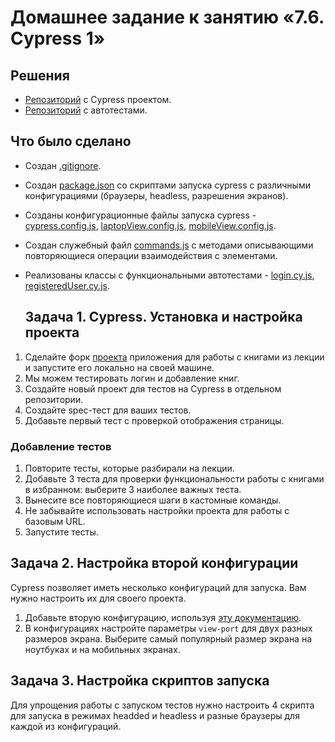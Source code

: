 # Домашнее задание к занятию «7.6. Cypress 1»

## Решения
* <a href="https://github.com/Nephedov/jsaqa-code-Nephedov93/tree/a34f0c1fac66d7ae133fba25690391c0a6d5eb35/7.6">Репозиторий</a> с Cypress проектом.
* <a href="https://github.com/Nephedov/jsaqa-code-Nephedov93/tree/a34f0c1fac66d7ae133fba25690391c0a6d5eb35/7.6/cypress/e2e/booksApp">Репозиторий</a> с автотестами.

## Что было сделано
* Создан <a href="https://github.com/Nephedov/jsaqa-code-Nephedov93/blob/a34f0c1fac66d7ae133fba25690391c0a6d5eb35/7.6/.gitignore">.gitignore</a>.
* Создан <a href="https://github.com/Nephedov/jsaqa-code-Nephedov93/blob/a34f0c1fac66d7ae133fba25690391c0a6d5eb35/7.6/package.json">package.json</a>
со скриптами запуска cypress с различными конфигурациями (браузеры, headless, разрешения экранов).
* Созданы конфигурационные файлы запуска cypress - <a href="https://github.com/Nephedov/jsaqa-code-Nephedov93/blob/a34f0c1fac66d7ae133fba25690391c0a6d5eb35/7.6/cypress.config.js">cypress.config.js</a>,
 <a href="https://github.com/Nephedov/jsaqa-code-Nephedov93/blob/a34f0c1fac66d7ae133fba25690391c0a6d5eb35/7.6/laptopView.config.js">laptopView.config.js</a>,
<a href="https://github.com/Nephedov/jsaqa-code-Nephedov93/blob/a34f0c1fac66d7ae133fba25690391c0a6d5eb35/7.6/mobileView.config.js">mobileView.config.js</a>.
* Создан служебный файл <a href="https://github.com/Nephedov/jsaqa-code-Nephedov93/blob/a34f0c1fac66d7ae133fba25690391c0a6d5eb35/7.6/cypress/support/commands.js">commands.js</a> с методами описывающими повторяющиеся операции взаимодействия с элементами.
* Реализованы классы с функциональными автотестами - <a href="https://github.com/Nephedov/jsaqa-code-Nephedov93/blob/a34f0c1fac66d7ae133fba25690391c0a6d5eb35/7.6/cypress/e2e/booksApp/login.cy.js">login.cy.js</a>,
 <a href="https://github.com/Nephedov/jsaqa-code-Nephedov93/blob/a34f0c1fac66d7ae133fba25690391c0a6d5eb35/7.6/cypress/e2e/booksApp/registeredUser.cy.js">registeredUser.cy.js</a>.

  ## Задача 1. Cypress. Установка и настройка проекта

1. Сделайте форк [проекта](https://github.com/netology-code/jsaqa-code/tree/main/booksApp) приложения для работы с книгами из лекции и запустите его локально на своей машине.
2. Мы можем тестировать логин и добавление книг.
3. Создайте новый проект для тестов на Cypress в отдельном репозитории.
4. Создайте spec-тест для ваших тестов.
5. Добавьте первый тест с проверкой отображения страницы.

  ### Добавление тестов

1. Повторите тесты, которые разбирали на лекции.
2. Добавьте 3 теста для проверки функциональности работы с книгами в избранном: выберите 3 наиболее важных теста.
3. Вынесите все повторяющиеся шаги в кастомные команды.
4. Не забывайте использовать настройки проекта для работы с базовым URL.
5. Запустите тесты. 


  ## Задача 2. Настройка второй конфигурации

Cypress позволяет иметь несколько конфигураций для запуска. Вам нужно настроить их для своего проекта.

1. Добавьте вторую конфигурацию, используя [эту документацию](https://docs.cypress.io/guides/guides/environment-variables#Option-2-cypress-env-json).
2. В конфигурациях настройте параметры `view-port` для двух разных размеров экрана. Выберите самый популярный размер экрана на ноутбуках и на мобильных экранах.

  ## Задача 3. Настройка скриптов запуска

Для упрощения работы с запуском тестов нужно настроить 4 скрипта для запуска в режимах headded и headless и разные браузеры для каждой из конфигураций.
